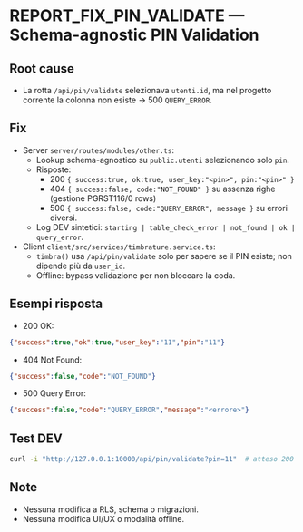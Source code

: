 # REPORT_FIX_PIN_VALIDATE — Schema-agnostic PIN Validation

## Root cause
- La rotta `/api/pin/validate` selezionava `utenti.id`, ma nel progetto corrente la colonna non esiste → 500 `QUERY_ERROR`.

## Fix
- Server `server/routes/modules/other.ts`:
  - Lookup schema-agnostico su `public.utenti` selezionando solo `pin`.
  - Risposte:
    - 200 `{ success:true, ok:true, user_key:"<pin>", pin:"<pin>" }`
    - 404 `{ success:false, code:"NOT_FOUND" }` su assenza righe (gestione PGRST116/0 rows)
    - 500 `{ success:false, code:"QUERY_ERROR", message }` su errori diversi.
  - Log DEV sintetici: `starting | table_check_error | not_found | ok | query_error`.
- Client `client/src/services/timbrature.service.ts`:
  - `timbra()` usa `/api/pin/validate` solo per sapere se il PIN esiste; non dipende più da `user_id`.
  - Offline: bypass validazione per non bloccare la coda.

## Esempi risposta
- 200 OK:
```json
{"success":true,"ok":true,"user_key":"11","pin":"11"}
```
- 404 Not Found:
```json
{"success":false,"code":"NOT_FOUND"}
```
- 500 Query Error:
```json
{"success":false,"code":"QUERY_ERROR","message":"<errore>"}
```

## Test DEV
```bash
curl -i "http://127.0.0.1:10000/api/pin/validate?pin=11"  # atteso 200 se esiste
```

## Note
- Nessuna modifica a RLS, schema o migrazioni.
- Nessuna modifica UI/UX o modalità offline.
